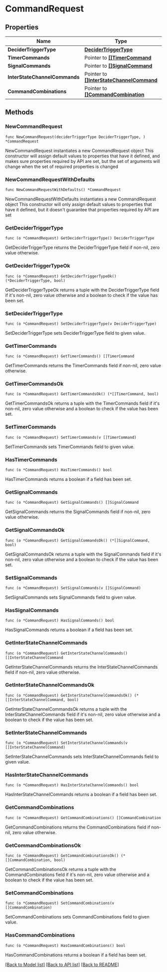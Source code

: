# CommandRequest

## Properties

Name | Type | Description | Notes
------------ | ------------- | ------------- | -------------
**DeciderTriggerType** | [**DeciderTriggerType**](DeciderTriggerType.md) |  | 
**TimerCommands** | Pointer to [**[]TimerCommand**](TimerCommand.md) |  | [optional] 
**SignalCommands** | Pointer to [**[]SignalCommand**](SignalCommand.md) |  | [optional] 
**InterStateChannelCommands** | Pointer to [**[]InterStateChannelCommand**](InterStateChannelCommand.md) |  | [optional] 
**CommandCombinations** | Pointer to [**[]CommandCombination**](CommandCombination.md) |  | [optional] 

## Methods

### NewCommandRequest

`func NewCommandRequest(deciderTriggerType DeciderTriggerType, ) *CommandRequest`

NewCommandRequest instantiates a new CommandRequest object
This constructor will assign default values to properties that have it defined,
and makes sure properties required by API are set, but the set of arguments
will change when the set of required properties is changed

### NewCommandRequestWithDefaults

`func NewCommandRequestWithDefaults() *CommandRequest`

NewCommandRequestWithDefaults instantiates a new CommandRequest object
This constructor will only assign default values to properties that have it defined,
but it doesn't guarantee that properties required by API are set

### GetDeciderTriggerType

`func (o *CommandRequest) GetDeciderTriggerType() DeciderTriggerType`

GetDeciderTriggerType returns the DeciderTriggerType field if non-nil, zero value otherwise.

### GetDeciderTriggerTypeOk

`func (o *CommandRequest) GetDeciderTriggerTypeOk() (*DeciderTriggerType, bool)`

GetDeciderTriggerTypeOk returns a tuple with the DeciderTriggerType field if it's non-nil, zero value otherwise
and a boolean to check if the value has been set.

### SetDeciderTriggerType

`func (o *CommandRequest) SetDeciderTriggerType(v DeciderTriggerType)`

SetDeciderTriggerType sets DeciderTriggerType field to given value.


### GetTimerCommands

`func (o *CommandRequest) GetTimerCommands() []TimerCommand`

GetTimerCommands returns the TimerCommands field if non-nil, zero value otherwise.

### GetTimerCommandsOk

`func (o *CommandRequest) GetTimerCommandsOk() (*[]TimerCommand, bool)`

GetTimerCommandsOk returns a tuple with the TimerCommands field if it's non-nil, zero value otherwise
and a boolean to check if the value has been set.

### SetTimerCommands

`func (o *CommandRequest) SetTimerCommands(v []TimerCommand)`

SetTimerCommands sets TimerCommands field to given value.

### HasTimerCommands

`func (o *CommandRequest) HasTimerCommands() bool`

HasTimerCommands returns a boolean if a field has been set.

### GetSignalCommands

`func (o *CommandRequest) GetSignalCommands() []SignalCommand`

GetSignalCommands returns the SignalCommands field if non-nil, zero value otherwise.

### GetSignalCommandsOk

`func (o *CommandRequest) GetSignalCommandsOk() (*[]SignalCommand, bool)`

GetSignalCommandsOk returns a tuple with the SignalCommands field if it's non-nil, zero value otherwise
and a boolean to check if the value has been set.

### SetSignalCommands

`func (o *CommandRequest) SetSignalCommands(v []SignalCommand)`

SetSignalCommands sets SignalCommands field to given value.

### HasSignalCommands

`func (o *CommandRequest) HasSignalCommands() bool`

HasSignalCommands returns a boolean if a field has been set.

### GetInterStateChannelCommands

`func (o *CommandRequest) GetInterStateChannelCommands() []InterStateChannelCommand`

GetInterStateChannelCommands returns the InterStateChannelCommands field if non-nil, zero value otherwise.

### GetInterStateChannelCommandsOk

`func (o *CommandRequest) GetInterStateChannelCommandsOk() (*[]InterStateChannelCommand, bool)`

GetInterStateChannelCommandsOk returns a tuple with the InterStateChannelCommands field if it's non-nil, zero value otherwise
and a boolean to check if the value has been set.

### SetInterStateChannelCommands

`func (o *CommandRequest) SetInterStateChannelCommands(v []InterStateChannelCommand)`

SetInterStateChannelCommands sets InterStateChannelCommands field to given value.

### HasInterStateChannelCommands

`func (o *CommandRequest) HasInterStateChannelCommands() bool`

HasInterStateChannelCommands returns a boolean if a field has been set.

### GetCommandCombinations

`func (o *CommandRequest) GetCommandCombinations() []CommandCombination`

GetCommandCombinations returns the CommandCombinations field if non-nil, zero value otherwise.

### GetCommandCombinationsOk

`func (o *CommandRequest) GetCommandCombinationsOk() (*[]CommandCombination, bool)`

GetCommandCombinationsOk returns a tuple with the CommandCombinations field if it's non-nil, zero value otherwise
and a boolean to check if the value has been set.

### SetCommandCombinations

`func (o *CommandRequest) SetCommandCombinations(v []CommandCombination)`

SetCommandCombinations sets CommandCombinations field to given value.

### HasCommandCombinations

`func (o *CommandRequest) HasCommandCombinations() bool`

HasCommandCombinations returns a boolean if a field has been set.


[[Back to Model list]](../README.md#documentation-for-models) [[Back to API list]](../README.md#documentation-for-api-endpoints) [[Back to README]](../README.md)


